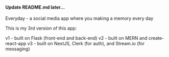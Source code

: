 #### Update README.md later...

Everyday - a social media app where you making a memory every day

This is my 3rd version of this app:

v1 - built on Flask (front-end and back-end)
v2 - built on MERN and create-react-app
v3 - built on NextJS, Clerk (for auth), and Stream.io (for messaging)
